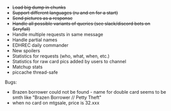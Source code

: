 * ~~Load big dump in chunks~~
* ~~Support different languages (ru and en for a start)~~
* ~~Send pictures as a response~~
* ~~Handle all possible variants of queries (see slack/discord bots on Scryfall)~~
* Handle multiple requests in same message
* Handle partial names
* EDHREC daily commander
* New spoilers
* Statistics for requests (who, what, when, etc.)
* Statistics for raw card pics added by users to channel
* Matchup stats
* piccache thread-safe


Bugs:
* Brazen borrower could not be found - name for double card seems to be smth like "Brazen Borrower // Petty Theft"
* when no card on mtgsale, price is 32.xxx
